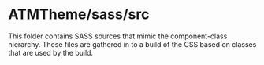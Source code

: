 # ATMTheme/sass/src

This folder contains SASS sources that mimic the component-class hierarchy. These files
are gathered in to a build of the CSS based on classes that are used by the build.
